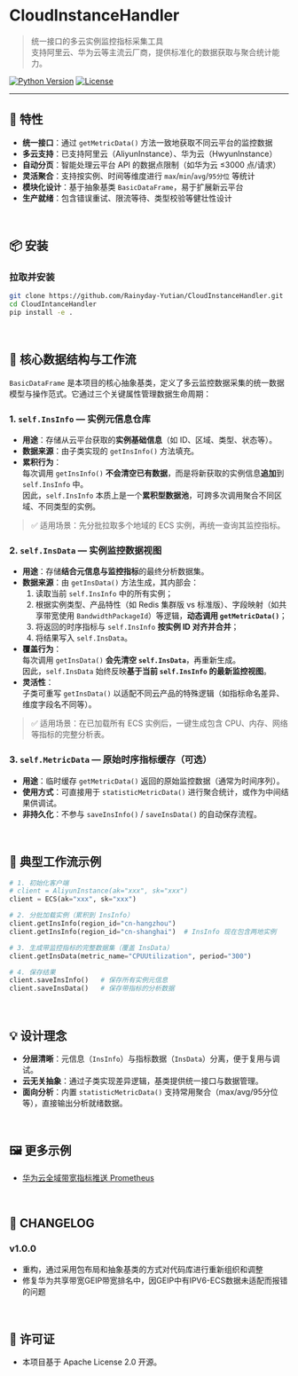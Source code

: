 # CloudInstanceHandler

> 统一接口的多云实例监控指标采集工具  
> 支持阿里云、华为云等主流云厂商，提供标准化的数据获取与聚合统计能力。

[![Python Version](https://img.shields.io/badge/python-3.8%2B-blue)](https://www.python.org/)
[![License](https://img.shields.io/badge/license-Apache%202.0-blue.svg)](LICENSE)

---

## 🌟 特性
- **统一接口**：通过 `getMetricData()` 方法一致地获取不同云平台的监控数据
- **多云支持**：已支持阿里云（AliyunInstance）、华为云（HwyunInstance）
- **自动分页**：智能处理云平台 API 的数据点限制（如华为云 ≤3000 点/请求）
- **灵活聚合**：支持按实例、时间等维度进行 `max`/`min`/`avg`/`95分位` 等统计
- **模块化设计**：基于抽象基类 `BasicDataFrame`，易于扩展新云平台
- **生产就绪**：包含错误重试、限流等待、类型校验等健壮性设计

<br>

## 📦 安装
### 拉取并安装
```bash
git clone https://github.com/Rainyday-Yutian/CloudInstanceHandler.git
cd CloudIntanceHandler
pip install -e .
```

<!-- ## requirements
```txt
``` -->
<br>

## 🧠 核心数据结构与工作流
`BasicDataFrame` 是本项目的核心抽象基类，定义了多云监控数据采集的统一数据模型与操作范式。它通过三个关键属性管理数据生命周期：

### 1. `self.InsInfo` — 实例元信息仓库
- **用途**：存储从云平台获取的**实例基础信息**（如 ID、区域、类型、状态等）。
- **数据来源**：由子类实现的 `getInsInfo()` 方法填充。
- **累积行为**：  
  每次调用 `getInsInfo()` **不会清空已有数据**，而是将新获取的实例信息**追加**到 `self.InsInfo` 中。  
  因此，`self.InsInfo` 本质上是一个**累积型数据池**，可跨多次调用聚合不同区域、不同类型的实例。
<!-- - **扩展设计**：  
  后续方法（如 `getMoreInfo()`）将支持 `merge=True` 参数，自动将扩展信息与 `self.InsInfo` 合并，保持数据完整性。 -->

> ✅ 适用场景：先分批拉取多个地域的 ECS 实例，再统一查询其监控指标。


### 2. `self.InsData` — 实例监控数据视图

- **用途**：存储**结合元信息与监控指标**的最终分析数据集。
- **数据来源**：由 `getInsData()` 方法生成，其内部会：
  1. 读取当前 `self.InsInfo` 中的所有实例；
  2. 根据实例类型、产品特性（如 Redis 集群版 vs 标准版）、字段映射（如共享带宽使用 `BandwidthPackageId`）等逻辑，**动态调用 `getMetricData()`**；
  3. 将返回的时序指标与 `self.InsInfo` **按实例 ID 对齐并合并**；
  4. 将结果写入 `self.InsData`。
- **覆盖行为**：  
  每次调用 `getInsData()` **会先清空 `self.InsData`**，再重新生成。  
  因此，`self.InsData` 始终反映**基于当前 `self.InsInfo` 的最新监控视图**。
- **灵活性**：  
  子类可重写 `getInsData()` 以适配不同云产品的特殊逻辑（如指标命名差异、维度字段名不同等）。

> ✅ 适用场景：在已加载所有 ECS 实例后，一键生成包含 CPU、内存、网络等指标的完整分析表。

### 3. `self.MetricData` — 原始时序指标缓存（可选）

- **用途**：临时缓存 `getMetricData()` 返回的原始监控数据（通常为时间序列）。
- **使用方式**：可直接用于 `statisticMetricData()` 进行聚合统计，或作为中间结果供调试。
- **非持久化**：不参与 `saveInsInfo()` / `saveInsData()` 的自动保存流程。

<br>

## 🚀 典型工作流示例

```python
# 1. 初始化客户端
# client = AliyunInstance(ak="xxx", sk="xxx")
client = ECS(ak="xxx", sk="xxx")

# 2. 分批加载实例（累积到 InsInfo）
client.getInsInfo(region_id="cn-hangzhou")
client.getInsInfo(region_id="cn-shanghai")  # InsInfo 现在包含两地实例

# 3. 生成带监控指标的完整数据集（覆盖 InsData）
client.getInsData(metric_name="CPUUtilization", period="300")

# 4. 保存结果
client.saveInsInfo()   # 保存所有实例元信息
client.saveInsData()   # 保存带指标的分析数据
```

<br>

## 💡 设计理念
- **分层清晰**：元信息（`InsInfo`）与指标数据（`InsData`）分离，便于复用与调试。
- **云无关抽象**：通过子类实现差异逻辑，基类提供统一接口与数据管理。
- **面向分析**：内置 `statisticMetricData()` 支持常用聚合（max/avg/95分位等），直接输出分析就绪数据。

<br>

## 🖼️ 更多示例
- [华为云全域带宽指标推送 Prometheus](examples/push_hwyun_bwp_bandwidth_to_prometheus.py)


<br>

## 📝 CHANGELOG
### v1.0.0
* 重构，通过采用包布局和抽象基类的方式对代码库进行重新组织和调整
* 修复华为共享带宽GEIP带宽排名中，因GEIP中有IPV6-ECS数据未适配而报错的问题


<br>

## 📜 许可证
* 本项目基于 Apache License 2.0 开源。

<br>

